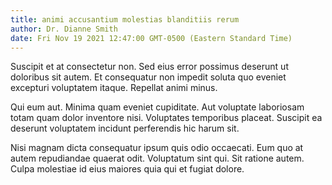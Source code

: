 ```yaml
---
title: animi accusantium molestias blanditiis rerum
author: Dr. Dianne Smith
date: Fri Nov 19 2021 12:47:00 GMT-0500 (Eastern Standard Time)
---
```

Suscipit et at consectetur non. Sed eius error possimus deserunt ut doloribus sit autem. Et consequatur non impedit soluta quo eveniet excepturi voluptatem itaque. Repellat animi minus.

 Qui eum aut. Minima quam eveniet cupiditate. Aut voluptate laboriosam totam quam dolor inventore nisi. Voluptates temporibus placeat. Suscipit ea deserunt voluptatem incidunt perferendis hic harum sit.

 Nisi magnam dicta consequatur ipsum quis odio occaecati. Eum quo at autem repudiandae quaerat odit. Voluptatum sint qui. Sit ratione autem. Culpa molestiae id eius maiores quia qui et fugiat dolore.